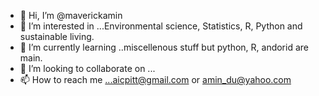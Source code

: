 - 👋 Hi, I’m @maverickamin
- 👀 I’m interested in ...Environmental science, Statistics, R, Python and sustainable living.
- 🌱 I’m currently learning ..miscellenous stuff but python, R, andorid are main.
- 💞️ I’m looking to collaborate on ...
- 📫 How to reach me ...aicpitt@gmail.com or  amin_du@yahoo.com

<!---
maverickamin/maverickamin is a ✨ special ✨ repository because its `README.md` (this file) appears on your GitHub profile.
You can click the Preview link to take a look at your changes.
--->
